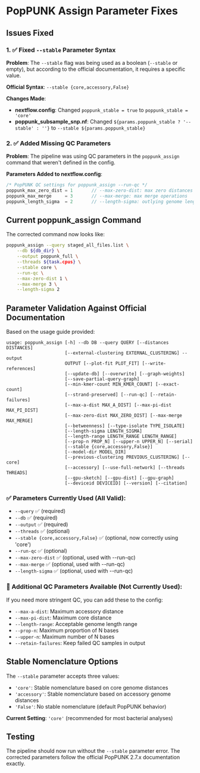 # PopPUNK Assign Parameter Fixes

## Issues Fixed

### 1. ✅ Fixed `--stable` Parameter Syntax
**Problem**: The `--stable` flag was being used as a boolean (`--stable` or empty), but according to the official documentation, it requires a specific value.

**Official Syntax**: `--stable {core,accessory,False}`

**Changes Made**:
- **nextflow.config**: Changed `poppunk_stable = true` to `poppunk_stable = 'core'`
- **poppunk_subsample_snp.nf**: Changed `${params.poppunk_stable ? '--stable' : ''}` to `--stable ${params.poppunk_stable}`

### 2. ✅ Added Missing QC Parameters
**Problem**: The pipeline was using QC parameters in the `poppunk_assign` command that weren't defined in the config.

**Parameters Added to nextflow.config**:
```groovy
/* PopPUNK QC settings for poppunk_assign --run-qc */
poppunk_max_zero_dist = 1       // --max-zero-dist: max zero distances allowed
poppunk_max_merge     = 3       // --max-merge: max merge operations
poppunk_length_sigma  = 2       // --length-sigma: outlying genome length detection
```

## Current poppunk_assign Command

The corrected command now looks like:
```bash
poppunk_assign --query staged_all_files.list \
    --db ${db_dir} \
    --output poppunk_full \
    --threads ${task.cpus} \
    --stable core \
    --run-qc \
    --max-zero-dist 1 \
    --max-merge 3 \
    --length-sigma 2
```

## Parameter Validation Against Official Documentation

Based on the usage guide provided:
```
usage: poppunk_assign [-h] --db DB --query QUERY [--distances DISTANCES]
                      [--external-clustering EXTERNAL_CLUSTERING] --output
                      OUTPUT [--plot-fit PLOT_FIT] [--write-references]
                      [--update-db] [--overwrite] [--graph-weights]
                      [--save-partial-query-graph]
                      [--min-kmer-count MIN_KMER_COUNT] [--exact-count]
                      [--strand-preserved] [--run-qc] [--retain-failures]
                      [--max-a-dist MAX_A_DIST] [--max-pi-dist MAX_PI_DIST]
                      [--max-zero-dist MAX_ZERO_DIST] [--max-merge MAX_MERGE]
                      [--betweenness] [--type-isolate TYPE_ISOLATE]
                      [--length-sigma LENGTH_SIGMA]
                      [--length-range LENGTH_RANGE LENGTH_RANGE]
                      [--prop-n PROP_N] [--upper-n UPPER_N] [--serial]
                      [--stable {core,accessory,False}]
                      [--model-dir MODEL_DIR]
                      [--previous-clustering PREVIOUS_CLUSTERING] [--core]
                      [--accessory] [--use-full-network] [--threads THREADS]
                      [--gpu-sketch] [--gpu-dist] [--gpu-graph]
                      [--deviceid DEVICEID] [--version] [--citation]
```

### ✅ Parameters Currently Used (All Valid):
- `--query` ✅ (required)
- `--db` ✅ (required) 
- `--output` ✅ (required)
- `--threads` ✅ (optional)
- `--stable {core,accessory,False}` ✅ (optional, now correctly using 'core')
- `--run-qc` ✅ (optional)
- `--max-zero-dist` ✅ (optional, used with --run-qc)
- `--max-merge` ✅ (optional, used with --run-qc)
- `--length-sigma` ✅ (optional, used with --run-qc)

### 🔧 Additional QC Parameters Available (Not Currently Used):
If you need more stringent QC, you can add these to the config:
- `--max-a-dist`: Maximum accessory distance
- `--max-pi-dist`: Maximum core distance  
- `--length-range`: Acceptable genome length range
- `--prop-n`: Maximum proportion of N bases
- `--upper-n`: Maximum number of N bases
- `--retain-failures`: Keep failed QC samples in output

## Stable Nomenclature Options

The `--stable` parameter accepts three values:
- `'core'`: Stable nomenclature based on core genome distances
- `'accessory'`: Stable nomenclature based on accessory genome distances  
- `'False'`: No stable nomenclature (default PopPUNK behavior)

**Current Setting**: `'core'` (recommended for most bacterial analyses)

## Testing

The pipeline should now run without the `--stable` parameter error. The corrected parameters follow the official PopPUNK 2.7.x documentation exactly.